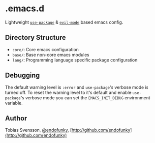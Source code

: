# .emacs.d

Lightweight [`use-package`](https://github.com/jwiegley/use-package) & [`evil-mode`](https://github.com/emacs-evil/evil) based emacs config.

## Directory Structure

- `core/`: Core emacs configuration
- `base/`: Base non-core emacs modules
- `lang/`: Programming language specific package configuration

## Debugging

The default warning level is `:error` and `use-package`'s verbose mode is
turned off. To reset the warning level to it's default and enable
`use-package`'s verbose mode you can set the `EMACS_INIT_DEBUG` environment
variable.

## Author

Tobias Svensson, [@endofunky](https://twitter.com/endofunky), [http://github.com/endofunky](http://github.com/endofunky)
